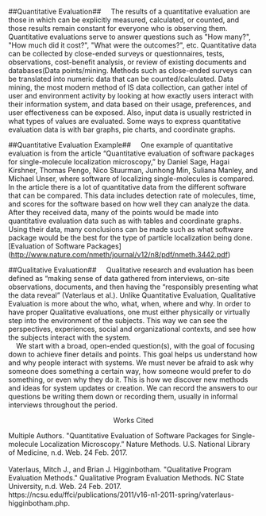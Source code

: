 ##Quantitative Evaluation##
&nbsp;&nbsp;&nbsp;&nbsp;The results of a quantitative evaluation are those in which can be explicitly measured, calculated, or counted, and those results remain constant for everyone who is observing them. Quantitative evaluations serve to answer questions such as "How many?", "How much did it cost?", "What were the outcomes?", etc. Quantitative data can be collected by close-ended surveys or questionnaires, tests, observations, cost-benefit analysis, or review of existing documents and databases(Data points/mining. Methods such as close-ended surveys can be translated into numeric data that can be counted/calculated.  Data mining, the most modern method of IS data collection, can gather intel of user and environment activity by looking at how exactly users interact with their information system, and data based on their usage, preferences, and user effectiveness can be exposed. Also, input data is usually restricted in what types of values are evaluated.  Some ways to express quantitative evaluation data is with bar graphs, pie charts, and coordinate graphs.	

##Quantitative Evaluation Example##
&nbsp;&nbsp;&nbsp;&nbsp;One example of quantitative evaluation is from the article “Quantitative evaluation of software packages for single-molecule localization microscopy,” by Daniel Sage, Hagai Kirshner, Thomas Pengo, Nico Stuurman, Junhong Min, Suliana Manley, and Michael Unser, where software of localizing single-molecules is compared.  In the article there is a lot of quantitative data from the different software that can be compared.  This data includes detection rate of molecules, time, and scores for the software based on how well they can analyze the data.  After they received data, many of the points would be made into quantitative evaluation data such as with tables and coordinate graphs.  Using their data, many conclusions can be made such as what software package would be the best for the type of particle localization being done.
[Evaluation of Software Packages] (http://www.nature.com/nmeth/journal/v12/n8/pdf/nmeth.3442.pdf)


##Qualitative Evaluation##
&nbsp;&nbsp;&nbsp;&nbsp;Qualitative research and evaluation has been defined as “making sense of data gathered from interviews, on-site observations, documents, and then having the “responsibly presenting what the data reveal” (Vaterlaus et al.). Unlike Quantitative Evaluation, Qualitative Evaluation is more about the who, what, when, where and why. In order to have proper Qualitative evaluations, one must either physically or virtually step into the environment of the subjects. This way we can see the perspectives, experiences, social and organizational contexts, and see how the subjects interact with the system. 
<br>
&nbsp;&nbsp;&nbsp;&nbsp;We start with a broad, open-ended question(s), with the goal of focusing down to achieve finer details and points. This goal helps us understand how and why people interact with systems. 
We must never be afraid to ask why someone does something a certain way, how someone would prefer to do something, or even why they do it. This is how we discover new methods and ideas for system updates or creation. We can record the answers to our questions be writing them down or recording them, usually in informal interviews throughout the period. 

<p align="center">Works Cited</p>
Multiple Authors. "Quantitative Evaluation of Software Packages for Single-molecule Localization Microscopy.” Nature Methods. U.S. National Library of Medicine, n.d. Web. 24 Feb. 2017.
<br>
<br>
Vaterlaus, Mitch J., and Brian J. Higginbotham. "Qualitative Program Evaluation Methods." Qualitative Program Evaluation Methods. NC State University, n.d. Web. 24 Feb. 2017. https://ncsu.edu/ffci/publications/2011/v16-n1-2011-spring/vaterlaus-higginbotham.php.